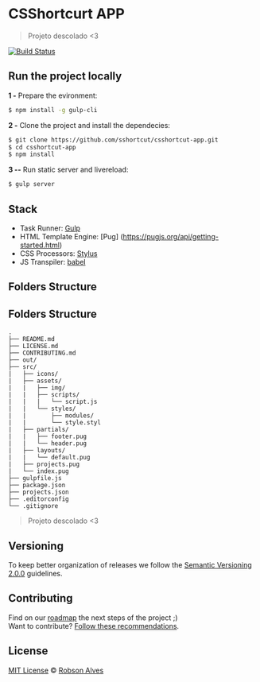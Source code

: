 # CSShortcurt APP

> Projeto descolado <3

[![Build Status](https://travis-ci.com/RobsonGap/csshortcut-app.svg?branch=master)](https://travis-ci.com/RobsonGap/csshortcut-app)

## Run the project locally

**1 -** Prepare the evironment:
 
 ```sh
 $ npm install -g gulp-cli
```

**2 -** Clone the project and install the dependecies:

```sh
$ git clone https://github.com/sshortcut/csshortcut-app.git
$ cd csshortcut-app
$ npm install
```
**3 --** Run static server and livereload:

```sh
$ gulp server
```

## Stack

- Task Runner: [Gulp](http://gulpjs.com/)
- HTML Template Engine: [Pug] (https://pugjs.org/api/getting-started.html)
- CSS Processors: [Stylus](http://stylus-lang.com/)
- JS Transpiler: [babel](http://https://babeljs.io//)



## Folders Structure


    
## Folders Structure

	.
	├── README.md
	├── LICENSE.md
	├── CONTRIBUTING.md
	├── out/
	├── src/
	|   ├── icons/
	|   ├── assets/
	|   |   ├── img/
	|   |   ├── scripts/
	|   |   |   └── script.js
	|   |   └── styles/
	|   |       ├── modules/
	|   |       └── style.styl
	|   ├── partials/
	|   |   ├── footer.pug
	|   |   └── header.pug
	|   ├── layouts/
	|   |   └── default.pug
	|   ├── projects.pug
	|   └── index.pug
	├── gulpfile.js
	├── package.json
	├── projects.json
	├── .editorconfig
	└── .gitignore
    
    



> Projeto descolado <3

## Versioning

To keep better organization of releases we follow the [Semantic Versioning 2.0.0](http://semver.org/) guidelines.

## Contributing
Find on our [roadmap](https://github.com/csshortcut/csshortcut-app/issues/1) the next steps of the project ;)
<br>
Want to contribute? [Follow these recommendations](https://github.com/csshortcut/csshortcut-app/blob/master/CONTRIBUTING.md).



## License
[MIT License](https://github.com/csshortcurt/csshortcut-app/blob/master/LICENSE.md) © [Robson Alves](http://.com/)
